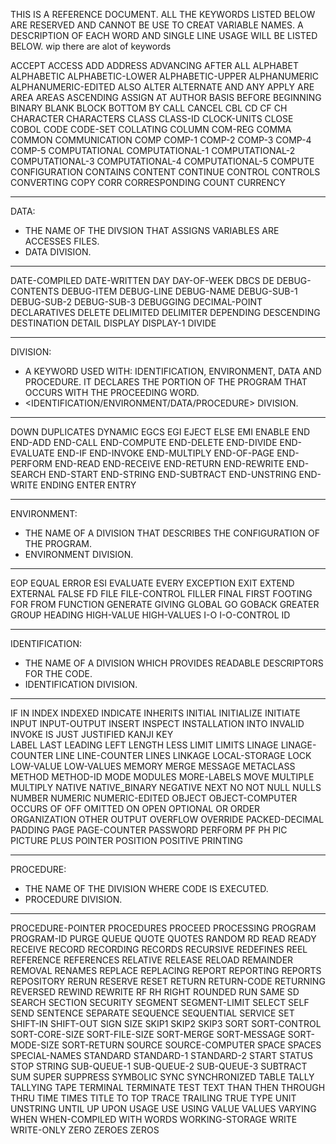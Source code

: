 THIS IS A REFERENCE DOCUMENT. ALL THE KEYWORDS LISTED BELOW ARE RESERVED AND CANNOT BE USE TO CREAT VARIABLE NAMES. A DESCRIPTION OF EACH WORD AND SINGLE LINE USAGE WILL BE LISTED BELOW. wip there are alot of keywords

ACCEPT
ACCESS
ADD
ADDRESS
ADVANCING
AFTER
ALL
ALPHABET
ALPHABETIC
ALPHABETIC-LOWER
ALPHABETIC-UPPER
ALPHANUMERIC
ALPHANUMERIC-EDITED
ALSO
ALTER
ALTERNATE
AND
ANY
APPLY
ARE
AREA
AREAS
ASCENDING
ASSIGN
AT
AUTHOR
BASIS
BEFORE
BEGINNING
BINARY
BLANK
BLOCK
BOTTOM
BY
CALL
CANCEL
CBL
CD
CF
CH
CHARACTER
CHARACTERS
CLASS
CLASS-ID
CLOCK-UNITS
CLOSE
COBOL
CODE
CODE-SET
COLLATING
COLUMN
COM-REG
COMMA
COMMON
COMMUNICATION
COMP
COMP-1
COMP-2
COMP-3
COMP-4
COMP-5
COMPUTATIONAL
COMPUTATIONAL-1
COMPUTATIONAL-2
COMPUTATIONAL-3
COMPUTATIONAL-4
COMPUTATIONAL-5
COMPUTE
CONFIGURATION
CONTAINS
CONTENT
CONTINUE
CONTROL
CONTROLS
CONVERTING
COPY
CORR
CORRESPONDING
COUNT
CURRENCY

----------------------------------------------------------

DATA:
* THE NAME OF THE DIVSION THAT ASSIGNS VARIABLES ARE ACCESSES FILES.
* DATA DIVISION.
----------------------------------------------------------

DATE-COMPILED
DATE-WRITTEN
DAY
DAY-OF-WEEK
DBCS
DE
DEBUG-CONTENTS
DEBUG-ITEM
DEBUG-LINE
DEBUG-NAME
DEBUG-SUB-1
DEBUG-SUB-2
DEBUG-SUB-3
DEBUGGING
DECIMAL-POINT
DECLARATIVES
DELETE
DELIMITED
DELIMITER
DEPENDING
DESCENDING
DESTINATION
DETAIL
DISPLAY
DISPLAY-1
DIVIDE

----------------------------------------------------------
DIVISION:
* A KEYWORD USED WITH: IDENTIFICATION, ENVIRONMENT, DATA AND PROCEDURE. IT DECLARES THE PORTION OF THE PROGRAM THAT OCCURS WITH THE PROCEEDING WORD.
* <IDENTIFICATION/ENVIRONMENT/DATA/PROCEDURE> DIVISION.

----------------------------------------------------------

DOWN
DUPLICATES
DYNAMIC
EGCS
EGI
EJECT
ELSE
EMI
ENABLE
END
END-ADD
END-CALL
END-COMPUTE
END-DELETE
END-DIVIDE
END-EVALUATE
END-IF
END-INVOKE
END-MULTIPLY
END-OF-PAGE
END-PERFORM
END-READ
END-RECEIVE
END-RETURN
END-REWRITE
END-SEARCH
END-START
END-STRING
END-SUBTRACT
END-UNSTRING
END-WRITE
ENDING
ENTER
ENTRY

----------------------------------------------------------

ENVIRONMENT:
* THE NAME OF A DIVISION THAT DESCRIBES THE CONFIGURATION OF THE PROGRAM.
* ENVIRONMENT DIVISION.

----------------------------------------------------------

EOP
EQUAL
ERROR
ESI
EVALUATE
EVERY
EXCEPTION
EXIT
EXTEND
EXTERNAL
FALSE
FD
FILE
FILE-CONTROL
FILLER
FINAL
FIRST
FOOTING
FOR
FROM
FUNCTION
GENERATE
GIVING
GLOBAL
GO
GOBACK
GREATER
GROUP
HEADING
HIGH-VALUE
HIGH-VALUES
I-O
I-O-CONTROL
ID

----------------------------------------------------------

IDENTIFICATION:
* THE NAME OF A DIVISION WHICH PROVIDES READABLE DESCRIPTORS FOR THE CODE.
* IDENTIFICATION DIVISION.

----------------------------------------------------------

IF
IN
INDEX
INDEXED
INDICATE
INHERITS
INITIAL
INITIALIZE
INITIATE
INPUT
INPUT-OUTPUT
INSERT
INSPECT
INSTALLATION
INTO
INVALID
INVOKE
IS
JUST
JUSTIFIED
KANJI
KEY	 
LABEL
LAST
LEADING
LEFT
LENGTH
LESS
LIMIT
LIMITS
LINAGE
LINAGE-COUNTER
LINE
LINE-COUNTER
LINES
LINKAGE
LOCAL-STORAGE
LOCK
LOW-VALUE
LOW-VALUES
MEMORY
MERGE
MESSAGE
METACLASS
METHOD
METHOD-ID
MODE
MODULES
MORE-LABELS
MOVE
MULTIPLE
MULTIPLY
NATIVE
NATIVE_BINARY
NEGATIVE
NEXT
NO
NOT
NULL
NULLS
NUMBER
NUMERIC
NUMERIC-EDITED
OBJECT
OBJECT-COMPUTER
OCCURS
OF
OFF
OMITTED
ON
OPEN
OPTIONAL
OR
ORDER
ORGANIZATION
OTHER
OUTPUT
OVERFLOW
OVERRIDE
PACKED-DECIMAL
PADDING
PAGE
PAGE-COUNTER
PASSWORD
PERFORM
PF
PH
PIC
PICTURE
PLUS
POINTER
POSITION
POSITIVE
PRINTING

----------------------------------------------------------

PROCEDURE:
* THE NAME OF THE DIVISION WHERE CODE IS EXECUTED.
* PROCEDURE DIVISION.

----------------------------------------------------------

PROCEDURE-POINTER
PROCEDURES
PROCEED
PROCESSING
PROGRAM
PROGRAM-ID
PURGE
QUEUE
QUOTE
QUOTES
RANDOM
RD
READ
READY
RECEIVE
RECORD
RECORDING
RECORDS
RECURSIVE
REDEFINES
REEL
REFERENCE
REFERENCES
RELATIVE
RELEASE
RELOAD
REMAINDER
REMOVAL
RENAMES
REPLACE
REPLACING
REPORT
REPORTING
REPORTS
REPOSITORY
RERUN
RESERVE
RESET
RETURN
RETURN-CODE
RETURNING
REVERSED
REWIND
REWRITE
RF
RH
RIGHT
ROUNDED
RUN
SAME
SD
SEARCH
SECTION
SECURITY
SEGMENT
SEGMENT-LIMIT
SELECT
SELF
SEND
SENTENCE
SEPARATE
SEQUENCE
SEQUENTIAL
SERVICE
SET
SHIFT-IN
SHIFT-OUT
SIGN
SIZE
SKIP1
SKIP2
SKIP3
SORT
SORT-CONTROL
SORT-CORE-SIZE
SORT-FILE-SIZE
SORT-MERGE
SORT-MESSAGE
SORT-MODE-SIZE
SORT-RETURN
SOURCE
SOURCE-COMPUTER
SPACE
SPACES
SPECIAL-NAMES
STANDARD
STANDARD-1
STANDARD-2
START
STATUS
STOP
STRING
SUB-QUEUE-1
SUB-QUEUE-2
SUB-QUEUE-3
SUBTRACT
SUM
SUPER
SUPPRESS
SYMBOLIC
SYNC
SYNCHRONIZED
TABLE
TALLY
TALLYING
TAPE
TERMINAL
TERMINATE
TEST
TEXT
THAN
THEN
THROUGH
THRU
TIME
TIMES
TITLE
TO
TOP
TRACE
TRAILING
TRUE
TYPE
UNIT
UNSTRING
UNTIL
UP
UPON
USAGE
USE
USING
VALUE
VALUES
VARYING
WHEN
WHEN-COMPILED
WITH
WORDS
WORKING-STORAGE
WRITE
WRITE-ONLY
ZERO
ZEROES
ZEROS
